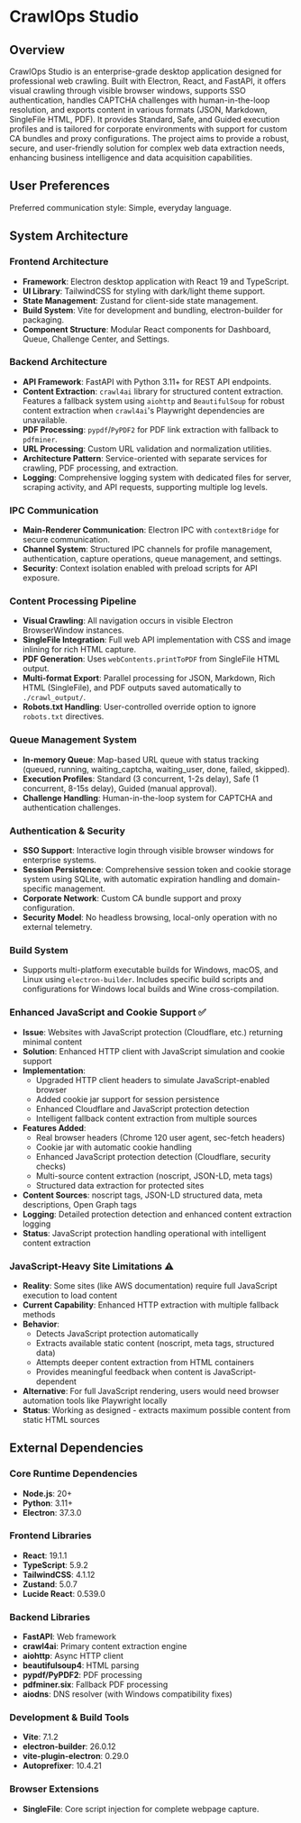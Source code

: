 # CrawlOps Studio

## Overview
CrawlOps Studio is an enterprise-grade desktop application designed for professional web crawling. Built with Electron, React, and FastAPI, it offers visual crawling through visible browser windows, supports SSO authentication, handles CAPTCHA challenges with human-in-the-loop resolution, and exports content in various formats (JSON, Markdown, SingleFile HTML, PDF). It provides Standard, Safe, and Guided execution profiles and is tailored for corporate environments with support for custom CA bundles and proxy configurations. The project aims to provide a robust, secure, and user-friendly solution for complex web data extraction needs, enhancing business intelligence and data acquisition capabilities.

## User Preferences
Preferred communication style: Simple, everyday language.

## System Architecture

### Frontend Architecture
- **Framework**: Electron desktop application with React 19 and TypeScript.
- **UI Library**: TailwindCSS for styling with dark/light theme support.
- **State Management**: Zustand for client-side state management.
- **Build System**: Vite for development and bundling, electron-builder for packaging.
- **Component Structure**: Modular React components for Dashboard, Queue, Challenge Center, and Settings.

### Backend Architecture
- **API Framework**: FastAPI with Python 3.11+ for REST API endpoints.
- **Content Extraction**: `crawl4ai` library for structured content extraction. Features a fallback system using `aiohttp` and `BeautifulSoup` for robust content extraction when `crawl4ai`'s Playwright dependencies are unavailable.
- **PDF Processing**: `pypdf`/`PyPDF2` for PDF link extraction with fallback to `pdfminer`.
- **URL Processing**: Custom URL validation and normalization utilities.
- **Architecture Pattern**: Service-oriented with separate services for crawling, PDF processing, and extraction.
- **Logging**: Comprehensive logging system with dedicated files for server, scraping activity, and API requests, supporting multiple log levels.

### IPC Communication
- **Main-Renderer Communication**: Electron IPC with `contextBridge` for secure communication.
- **Channel System**: Structured IPC channels for profile management, authentication, capture operations, queue management, and settings.
- **Security**: Context isolation enabled with preload scripts for API exposure.

### Content Processing Pipeline
- **Visual Crawling**: All navigation occurs in visible Electron BrowserWindow instances.
- **SingleFile Integration**: Full web API implementation with CSS and image inlining for rich HTML capture.
- **PDF Generation**: Uses `webContents.printToPDF` from SingleFile HTML output.
- **Multi-format Export**: Parallel processing for JSON, Markdown, Rich HTML (SingleFile), and PDF outputs saved automatically to `./crawl_output/`.
- **Robots.txt Handling**: User-controlled override option to ignore `robots.txt` directives.

### Queue Management System
- **In-memory Queue**: Map-based URL queue with status tracking (queued, running, waiting_captcha, waiting_user, done, failed, skipped).
- **Execution Profiles**: Standard (3 concurrent, 1-2s delay), Safe (1 concurrent, 8-15s delay), Guided (manual approval).
- **Challenge Handling**: Human-in-the-loop system for CAPTCHA and authentication challenges.

### Authentication & Security
- **SSO Support**: Interactive login through visible browser windows for enterprise systems.
- **Session Persistence**: Comprehensive session token and cookie storage system using SQLite, with automatic expiration handling and domain-specific management.
- **Corporate Network**: Custom CA bundle support and proxy configuration.
- **Security Model**: No headless browsing, local-only operation with no external telemetry.

### Build System
- Supports multi-platform executable builds for Windows, macOS, and Linux using `electron-builder`. Includes specific build scripts and configurations for Windows local builds and Wine cross-compilation.

### Enhanced JavaScript and Cookie Support ✅
- **Issue**: Websites with JavaScript protection (Cloudflare, etc.) returning minimal content
- **Solution**: Enhanced HTTP client with JavaScript simulation and cookie support
- **Implementation**:
  - Upgraded HTTP client headers to simulate JavaScript-enabled browser
  - Added cookie jar support for session persistence
  - Enhanced Cloudflare and JavaScript protection detection
  - Intelligent fallback content extraction from multiple sources
- **Features Added**:
  - Real browser headers (Chrome 120 user agent, sec-fetch headers)
  - Cookie jar with automatic cookie handling
  - Enhanced JavaScript protection detection (Cloudflare, security checks)
  - Multi-source content extraction (noscript, JSON-LD, meta tags)
  - Structured data extraction for protected sites
- **Content Sources**: noscript tags, JSON-LD structured data, meta descriptions, Open Graph tags
- **Logging**: Detailed protection detection and enhanced content extraction logging
- **Status**: JavaScript protection handling operational with intelligent content extraction

### JavaScript-Heavy Site Limitations ⚠️
- **Reality**: Some sites (like AWS documentation) require full JavaScript execution to load content
- **Current Capability**: Enhanced HTTP extraction with multiple fallback methods
- **Behavior**: 
  - Detects JavaScript protection automatically
  - Extracts available static content (noscript, meta tags, structured data)
  - Attempts deeper content extraction from HTML containers
  - Provides meaningful feedback when content is JavaScript-dependent
- **Alternative**: For full JavaScript rendering, users would need browser automation tools like Playwright locally
- **Status**: Working as designed - extracts maximum possible content from static HTML sources

## External Dependencies

### Core Runtime Dependencies
- **Node.js**: 20+
- **Python**: 3.11+
- **Electron**: 37.3.0

### Frontend Libraries
- **React**: 19.1.1
- **TypeScript**: 5.9.2
- **TailwindCSS**: 4.1.12
- **Zustand**: 5.0.7
- **Lucide React**: 0.539.0

### Backend Libraries
- **FastAPI**: Web framework
- **crawl4ai**: Primary content extraction engine
- **aiohttp**: Async HTTP client
- **beautifulsoup4**: HTML parsing
- **pypdf/PyPDF2**: PDF processing
- **pdfminer.six**: Fallback PDF processing
- **aiodns**: DNS resolver (with Windows compatibility fixes)

### Development & Build Tools
- **Vite**: 7.1.2
- **electron-builder**: 26.0.12
- **vite-plugin-electron**: 0.29.0
- **Autoprefixer**: 10.4.21

### Browser Extensions
- **SingleFile**: Core script injection for complete webpage capture.